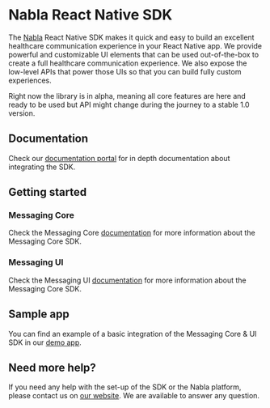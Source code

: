 # Nabla React Native SDK

The [Nabla](https://www.nabla.com/) React Native SDK makes it quick and easy to build an excellent healthcare communication experience in your React Native app. We provide powerful and customizable UI elements that can be used out-of-the-box to create a full healthcare communication experience. We also expose the low-level APIs that power those UIs so that you can build fully custom experiences.

Right now the library is in alpha, meaning all core features are here and ready to be used but API might change during the journey to a stable 1.0 version.

## Documentation

Check our [documentation portal](https://docs.nabla.com/docs/setup-1) for in depth documentation about integrating the SDK.

## Getting started

### Messaging Core

Check the Messaging Core [documentation](./packages/react-native-messaging-core/README.md) for more information about the Messaging Core SDK.

### Messaging UI

Check the Messaging UI [documentation](./packages/react-native-messaging-ui/README.md) for more information about the Messaging Core SDK.

## Sample app

You can find an example of a basic integration of the Messaging Core & UI SDK in our [demo app](./react-native-sample-app).

## Need more help?

If you need any help with the set-up of the SDK or the Nabla platform, please contact us on [our website](https://www.nabla.com). We are available to answer any question.
